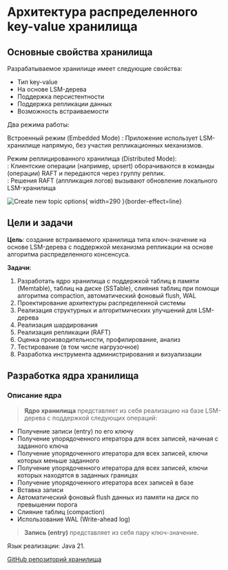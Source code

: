 # Архитектура распределенного key-value хранилища 

<!--Writerside adds this topic when you create a new documentation project.
You can use it as a sandbox to play with Writerside features, and remove it from the TOC when you don't need it anymore.-->

## Основные свойства хранилища 
Разрабатываемое хранилище имеет следующие свойства:
- Тип key-value
- На основе LSM-дерева
- Поддержка персистентности
- Поддержка репликации данных
- Возможность встраиваемости


Два режима работы:

Встроенный режим (Embedded Mode)
 : Приложение использует LSM-хранилище напрямую, без участия репликационных механизмов.

Режим реплицированного хранилища (Distributed Mode):  
 : Клиентские операции (например, upsert) оборачиваются в команды (операции) RAFT и передаются через группу реплик.  
 : Решения RAFT (аппликация логов) вызывают обновление локального LSM-хранилища

![Create new topic options](new_topic_options.png){ width=290 }{border-effect=line}

## Цели и задачи
**Цель**: создание встраиваемого хранилища типа ключ-значение на основе LSM-дерева с поддержкой
механизма репликации на основе алгоритма распределенного консенсуса.

**Задачи**:
1. Разработать ядро хранилища с поддержкой таблиц в памяти
(Memtable), таблиц на диске (SSTable), слияния таблиц при
помощи алгоритма compaction, автоматический фоновый
flush, WAL
2. Проектирование архитектуры распределенной системы
3. Реализация структурных и алгоритмических улучшений для LSM-дерева
4. Реализация шардирования
5. Реализация репликации (RAFT)
6. Оценка производительности, профилирование, анализ
7. Тестирование (в том числе нагрузочное)
8. Разработка инструмента администрирования и
визуализации


## Разработка ядра хранилища

### Описание ядра

> **Ядро хранилища** представляет из себя реализацию на базе LSM-дерева с поддержкой следующих операций: 
- Получение записи (entry) по его ключу
- Получение упорядоченного итератора для всех записей, начиная с заданного ключа
- Получение упорядоченного итератора для всех записей, ключи которых меньше заданного 
- Получение упорядоченного итератора для всех записей, ключи которых находятся в заданных границах
- Получение упорядоченного итератора всех записей в базе
- Вставка записи
- Автоматический фоновый flush данных из памяти на диск по превышении порога
- Слияние таблиц (compaction)
- Использование WAL (Write-ahead log)

> **Запись (entry)** представляет из себя пару ключ-значение.

Язык реализации: Java 21.

<seealso>
    <category ref="lsm">
        <a href="https://github.com/axothy/lsm-dht">GitHub репозиторий хранилища</a>
    </category>
</seealso>